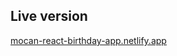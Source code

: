 ## Live version

[mocan-react-birthday-app.netlify.app](https://mocan-react-birthday-app.netlify.app/)
